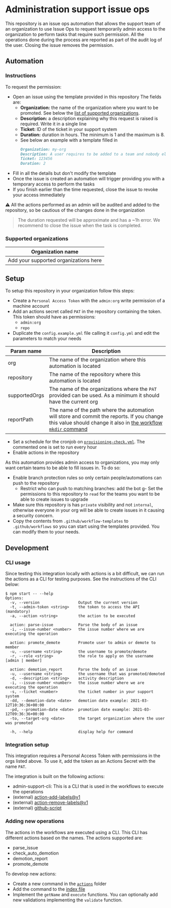 # Administration support issue ops

This repository is an issue ops automation that allows the support team of an organization to use Issue Ops to request 
temporarily admin access to the organization to perform tasks that require such permission. All the operations done during the process are reported as part of the audit log of the user. Closing the issue removes the permission.

## Automation

### Instructions

To request the permission:
- Open an issue using the template provided in this repository The fields are:
  - **Organization:** the name of the organization where you want to be promoted. See below the [list of supported organizations](#supported-organizations). 
  - **Description:** a description explaining why this request is raised is required. Write it in a single line 
  - **Ticket:** ID of the ticket in your support system
  - **Duration:** duration in hours. The minimum is 1 and the maximum is 8.
  - See below an example with a template filled in
    ```markdown
    Organization: my-org
    Description: A user requires to be added to a team and nobody else can give him access
    Ticket: 123456
    Duration: 2
    ```
- Fill in all the details but don't modify the template
- Once the issue is created an automation will trigger providing you with a temporary access to perform the tasks
- If you finish earlier than the time requested, close the issue to revoke your access immediately

⚠️ All the actions performed as an admin will be audited and added to the repository, so be cautious of the changes done in
the organization

> The duration requested will be approximate and has a ~1h error. We recommend to close the issue when the task is completed.

### Supported organizations

| Organization name | 
|-------------------|
| Add your supported organizations here |


## Setup

To setup this repository in your organization follow this steps:
- Create a `Personal Access Token` with the `admin:org` write permission of a machine account
- Add an actions secret called `PAT` in the repository containing the token. This token should have as permissions:
  - `admin:org`
  - `repo`
- Duplicate the `config.example.yml` file calling it `config.yml` and edit the parameters to match your needs

| Param name | Description |
|------------|-------------|
| org        | The name of the organization where this automation is located |
| repository | The name of the repository where this automation is located |
| supportedOrgs | The name of the organizations where the `PAT` provided can be used. As a minimum it should have the current org |
| reportPath | The name of the path where the automation will store and commit the reports. If you change this value should change it also in [the workflow `mkdir` command](./.github/workflows/manual-demotion-workflow.yml)

- Set a schedule for the cronjob on [`provisioning-check.yml`](./.github/workflows/provisioning-check.yml). The commented one is set to run every hour
- Enable actions in the repository

As this automation provides admin access to organizations, you may only want certain teams to be able to fill issues in. To do so:
- Enable branch protection rules so only certain people/automations can push to the repository
  - Restrict who can push to matching branches: add the bot
g- Set the permissions to this repository to `read` for the teams you want to be able to create issues to upgrade
- Make sure this repository is has `private` visibility and not `internal`, otherwise everyone in your org will be able to
create issues in it causing a security concern.
- Copy the contents from `.github/workflow-templates` to `.github/workflows` so you can start using the templates provided. You can modify them to your needs.

## Development

### CLI usage

Since testing this integration locally with actions is a bit difficult, we can run the actions as a CLI
for testing purposes. See the instructions of the CLI below:

```
$ npm start -- --help
Options:
  -v, --version                 Output the current version
  -t, --admin-token <string>    the token to access the API (mandatory)
  -a, --action <string>         the action to be executed
   
  action: parse-issue           Parse the body of an issue
  -i, --issue-number <number>   the issue number where we are executing the operation
   
  action: promote_demote        Promote user to admin or demote to member
  -u, --username <string>       the username to promote/demote
  -r, --role <string>           the role to apply on the username [admin | member]
   
  action: demotion_report       Parse the body of an issue
  -u, --username <string>       the username that was promoted/demoted
  -d, --description <string>    activity description
  -i, --issue-number <number>   the issue number where we are executing the operation
  -s, --ticket <number>         the ticket number in your support system
  -dd, --demotion-date <date>   demotion date example: 2021-03-12T10:36:36+00:00
  -pd, --promotion-date <date>  promotion date example: 2021-03-12T09:36:36+00:00
  -to, --target-org <date>      the target organization where the user was promoted
   
  -h, --help                    display help for command

```

### Integration setup

This integration requires a Personal Access Token with permissions in the orgs listed above. To use it, add the token as
an Actions Secret with the name `PAT`.

The integration is built on the following actions:
- admin-support-cli: This is a CLI that is used in the workflows to execute the operations
- (external) [action-add-labels@v1](https://github.com/actions-ecosystem/action-add-labels)
- (external) [action-remove-labels@v1](https://github.com/actions-ecosystem/action-remove-labels)
- (external) [github-script](https://github.com/actions/github-script)


### Adding new operations

The actions in the workflows are executed using a CLI. This CLI has different actions based on the names. The actions supported are:
- parse_issue
- check_auto_demotion
- demotion_report
- promote_demote

To develop new actions:
- Create a new command in the [`actions`](./admin-support-cli/src/commands/actions) folder
- Add the command to the [index file](./admin-support-cli/src/commands/actions/index.js) 
- Implement the `getName` and `execute` functions. You can optionally add new validations implementing the `validate` function.